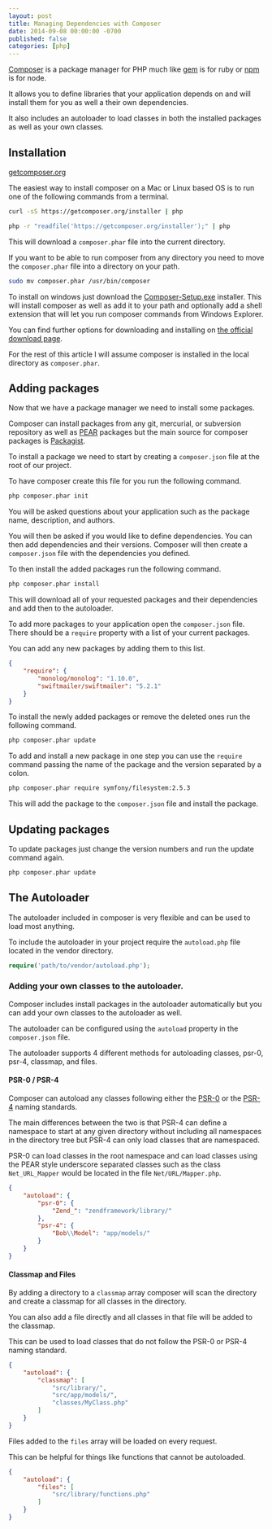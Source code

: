 ```yaml
---
layout: post
title: Managing Dependencies with Composer
date: 2014-09-08 00:00:00 -0700
published: false
categories: [php]
---
```


[Composer](http://getcomposer.org) is a package manager for PHP much like [gem](https://rubygems.org/) is for ruby or [npm](https://www.npmjs.org/) is for node.

It allows you to define libraries that your application depends on and will install them for you as well a their own dependencies.

It also includes an autoloader to load classes in both the installed packages as well as your own classes.

<!--more-->

## Installation

[getcomposer.org](http://getcomposer.org)

The easiest way to install composer on a Mac or Linux based OS is to run one of the following commands from a terminal.

```bash
curl -sS https://getcomposer.org/installer | php
```

```bash
php -r "readfile('https://getcomposer.org/installer');" | php
```

This will download a `composer.phar` file into the current directory.

If you want to be able to run composer from any directory you need to move the `composer.phar` file into a directory on your path.

```bash
sudo mv composer.phar /usr/bin/composer
```

To install on windows just download the [Composer-Setup.exe](https://getcomposer.org/Composer-Setup.exe) installer.
This will install composer as well as add it to your path and optionally add a shell extension that will let you run composer commands from Windows Explorer.

You can find further options for downloading and installing on [the official download page](https://getcomposer.org/download/).

For the rest of this article I will assume composer is installed in the local directory as `composer.phar`.

## Adding packages

Now that we have a package manager we need to install some packages.

Composer can install packages from any git, mercurial, or subversion repository as well as [PEAR](http://pear.php.net/) packages but the main source for composer packages is [Packagist](https://packagist.org/).

To install a package we need to start by creating a `composer.json` file at the root of our project.

To have composer create this file for you run the following command.

```bash
php composer.phar init
```
You will be asked questions about your application such as the package name, description, and authors.

You will then be asked if you would like to define dependencies.
You can then add dependencies and their versions.
Composer will then create a `composer.json` file with the dependencies you defined.

To then install the added packages run the following command.

```bash
php composer.phar install
```

This will download all of your requested packages and their dependencies and add then to the autoloader.

To add more packages to your application open the `composer.json` file.
There should be a `require` property with a list of your current packages.

You can add any new packages by adding them to this list.

```json composer.json
{
    "require": {
        "monolog/monolog": "1.10.0",
        "swiftmailer/swiftmailer": "5.2.1"
    }
}
```

To install the newly added packages or remove the deleted ones run the following command.

```bash
php composer.phar update
```

To add and install a new package in one step you can use the `require` command passing the name of the package and the version separated by a colon.

```bash
php composer.phar require symfony/filesystem:2.5.3
```
This will add the package to the `composer.json` file and install the package.


## Updating packages

To update packages just change the version numbers and run the update command again.

```bash
php composer.phar update
```

## The Autoloader

The autoloader included in composer is very flexible and can be used to load most anything.

To include the autoloader in your project require the `autoload.php` file located in the vendor directory.

```php
require('path/to/vendor/autoload.php');
```

### Adding your own classes to the autoloader.

Composer includes install packages in the autoloader automatically but you can add your own classes to the autoloader as well.

The autoloader can be configured using the `autoload` property in the `composer.json` file.

The autoloader supports 4 different methods for autoloading classes, psr-0, psr-4, classmap, and files.

#### PSR-0 / PSR-4

Composer can autoload any classes following either the [PSR-0](http://www.php-fig.org/psr/psr-0/) or the [PSR-4](http://www.php-fig.org/psr/psr-4/) naming standards.

The main differences between the two is that PSR-4 can define a namespace to start at any given directory without including all namespaces in the directory tree but PSR-4 can only load classes that are namespaced.

PSR-0 can load classes in the root namespace and can load classes using the PEAR style underscore separated classes such as the class `Net_URL_Mapper` would be located in the file `Net/URL/Mapper.php`.

```json
{
    "autoload": {
        "psr-0": {
            "Zend_": "zendframework/library/"
        },
        "psr-4": {
            "Bob\\Model": "app/models/"
        }
    }
}
```

#### Classmap and Files

By adding a directory to a `classmap` array composer will scan the directory and create a classmap for all classes in the directory.

You can also add a file directly and all classes in that file will be added to the classmap.

This can be used to load classes that do not follow the PSR-0 or PSR-4 naming standard.

```json
{
    "autoload": {
        "classmap": [
            "src/library/",
            "src/app/models/",
            "classes/MyClass.php"
        ]
    }
}
```

Files added to the `files` array will be loaded on every request.

This can be helpful for things like functions that cannot be autoloaded.

```json
{
    "autoload": {
        "files": [
            "src/library/functions.php"
        ]
    }
}
```
